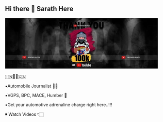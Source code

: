 ## Hi there 👋 Sarath Here

<!--
**Revokid/Revokid** is a ✨ _special_ ✨ repository because its `README.md` (this file) appears on your GitHub profile.

Here are some ideas to get you started:

- 🔭 I’m currently working on ...
- 🌱 I’m currently learning ...
- 👯 I’m looking to collaborate on ...
- 🤔 I’m looking for help with ...
- 💬 Ask me about ...
- 📫 How to reach me: ...
- 😄 Pronouns: ...
- ⚡ Fun fact: ...
-->
<!-- Testing -->
<!-- Lets start -->
<!-- sample -->

![imgs](IMG_2322.jpg)

🇮🇳🛫🛬🇨🇦

▪️Automobile Journalist 🕴🏼

▪️VGPS, BPC, MACE, Humber 🏫

▪️Get your automotive adrenaline charge right here..!!!

◾️ Watch Videos 👇🏻